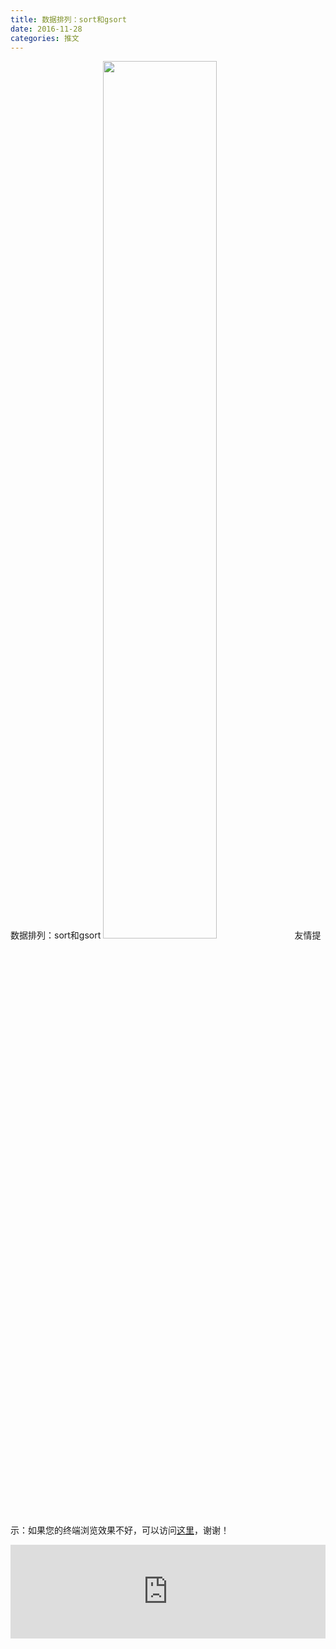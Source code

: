 ```yaml
---
title: 数据排列：sort和gsort
date: 2016-11-28
categories: 推文
---
```

数据排列：sort和gsort
<img src="http://mmbiz.qpic.cn/mmbiz_jpg/ACviaWTBFxhYlxicFDVjA5PSYjPRMQIxOibau8LkOj98ew8tW5xAB7H1l0ONn5Y0WCCZdezuYFljftiaoZiacicyeclQ/0?wx_fmt=jpeg" style="width: 60%; height: auto;"/><!--more-->
友情提示：如果您的终端浏览效果不好，可以访问[这里](https://stata-club.github.io/stata_article/2016-11-28.html)，谢谢！
<iframe src="https://stata-club.github.io/stata_article/2016-11-28.html" id="iframepage" frameborder="0" scrolling="no" marginheight="0" marginwidth="0" width="100%" onLoad="iFrameHeight()"></iframe>
<script type="text/javascript" language="javascript">
function iFrameHeight() {
var ifm= document.getElementById("iframepage");
var subWeb = document.frames ? document.frames["iframepage"].document : ifm.contentDocument;   
if(ifm != null && subWeb != null) {
 ifm.height = subWeb.body.scrollHeight;
} 
} 
</script> 
